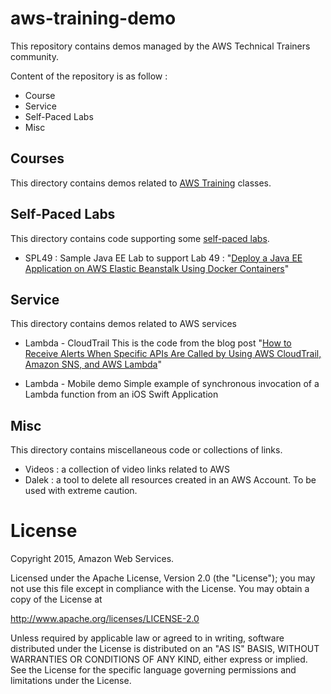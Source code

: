# aws-training-demo

This repository contains demos managed by the AWS Technical Trainers community.

Content of the repository is as follow :

- Course
- Service
- Self-Paced Labs
- Misc

## Courses

This directory contains demos related to [AWS Training](https://aws.amazon.com/training) classes.

## Self-Paced Labs

This directory contains code supporting some [self-paced labs](https://run.qwiklab.com).

- SPL49 : Sample Java EE Lab to support Lab 49 : "[Deploy a Java EE Application on AWS Elastic Beanstalk Using Docker Containers](https://run.qwiklab.com/focuses/preview/1247?locale=en)"

## Service

This directory contains demos related to AWS services

- Lambda - CloudTrail
This is the code from the blog post "[How to Receive Alerts When Specific APIs Are Called by Using AWS CloudTrail, Amazon SNS, and AWS Lambda](http://blogs.aws.amazon.com/security/post/Tx2ZTUVN2VGBS85/How-to-Receive-Alerts-When-Specific-APIs-Are-Called-by-Using-AWS-CloudTrail-Amaz)"

- Lambda - Mobile demo
Simple example of synchronous invocation of a Lambda function from an iOS Swift Application

## Misc

This directory contains miscellaneous code or collections of links.

- Videos : a collection of video links related to AWS
- Dalek : a tool to delete all resources created in an AWS Account.  To be used with extreme caution.

# License

Copyright 2015, Amazon Web Services.

Licensed under the Apache License, Version 2.0 (the "License"); you may not use this file except in compliance with the License.
You may obtain a copy of the License at

http://www.apache.org/licenses/LICENSE-2.0

Unless required by applicable law or agreed to in writing, software distributed under the License is distributed on an "AS IS" BASIS, WITHOUT WARRANTIES OR CONDITIONS OF ANY KIND, either express or implied.  
See the License for the specific language governing permissions and limitations under the License.
